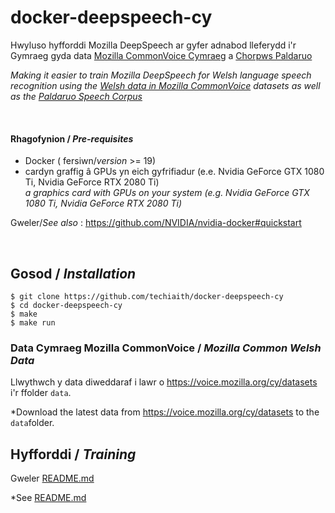 # docker-deepspeech-cy

Hwyluso hyfforddi Mozilla DeepSpeech ar gyfer adnabod lleferydd i'r Gymraeg gyda data [Mozilla CommonVoice Cymraeg](https://voice.mozilla.org/cy/datasets) a [Chorpws Paldaruo](http://techiaith.cymru/corpora/paldaruo/)

*Making it easier to train Mozilla DeepSpeech for Welsh language speech recognition using the [Welsh data in Mozilla CommonVoice](https://voice.mozilla.org/cy/datasets) datasets as well as the [Paldaruo Speech Corpus](http://techiaith.cymru/corpora/paldaruo/?lang=en)*

<br/>

#### Rhagofynion / *Pre-requisites*

 - Docker ( fersiwn/*version* >= 19)
 - cardyn graffig â GPUs yn eich gyfrifiadur (e.e. Nvidia GeForce GTX 1080 Ti, Nvidia GeForce RTX 2080 Ti) <br/>*a graphics card with GPUs on your system (e.g. Nvidia GeForce GTX 1080 Ti, Nvidia GeForce RTX 2080 Ti)*

Gweler/*See also* : https://github.com/NVIDIA/nvidia-docker#quickstart
 
<br/>
 
## Gosod / *Installation*

```
$ git clone https://github.com/techiaith/docker-deepspeech-cy
$ cd docker-deepspeech-cy
$ make
$ make run
```


### Data Cymraeg Mozilla CommonVoice / *Mozilla Common Welsh Data*

Llwythwch y data diweddaraf i lawr o https://voice.mozilla.org/cy/datasets i'r ffolder `data`.

*Download the latest data from https://voice.mozilla.org/cy/datasets to the `data`folder.


## Hyfforddi / *Training*

Gweler [README.md](local/README.md)

*See [README.md](local/README_EN.md)
